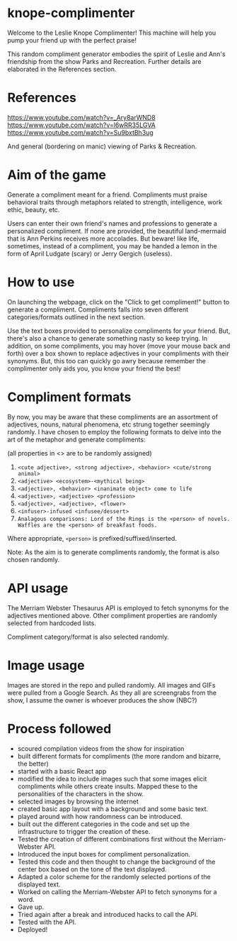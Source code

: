 # knope-complimenter

Welcome to the Leslie Knope Complimenter! This machine will help you pump your friend up with the perfect praise!

This random compliment generator embodies the spirit of Leslie and Ann's friendship from the show Parks and Recreation. Further details are elaborated in the References section.

# References

https://www.youtube.com/watch?v=_Ary8arWND8  
https://www.youtube.com/watch?v=l6wRR35LGVA  
https://www.youtube.com/watch?v=Su9bxtBh3ug  

And general (bordering on manic) viewing of Parks & Recreation.

# Aim of the game
Generate a compliment meant for a friend. Compliments must praise behavioral traits through metaphors related to strength, intelligence, work ethic, beauty, etc. 

Users can enter their own friend's names and professions to generate a personalized compliment. If none are provided, the beautiful land-mermaid that is Ann Perkins receives more accolades. But beware! like life, sometimes, instead of a compliment, you may be handed a lemon in the form of April Ludgate (scary) or Jerry Gergich (useless).

# How to use
On launching the webpage, click on the "Click to get compliment!" button to generate a compliment. Compliments falls into seven different categories/formats outlined in the next section.

Use the text boxes provided to personalize compliments for your friend. But, there's also a chance to generate something nasty so keep trying. In addition, on some compliments, you may hover (move your mouse back and forth) over a box shown to replace adjectives in your compliments with their synonyms. But, this too can quickly go awry because remember the complimenter only aids you, you know your friend the best!

# Compliment formats

By now, you may be aware that these compliments are an assortment of adjectives, nouns, natural phenomena, etc strung together seemingly randomly. I have chosen to employ the following formats to delve into the art of the metaphor and generate compliments:

(all properties in <> are to be randomly assigned)
1. `<cute adjective>, <strong adjective>, <behavior> <cute/strong animal>`
2. `<adjective> <ecosystem>-<mythical being>`
3. `<adjective>, <behavior> <inanimate object> come to life`
4. `<adjective>, <adjective> <profession>`
5. `<adjective>, <adjective>, <flower>`
6. `<infuser>-infused <infusee/dessert>`
7. `Analagous comparisons:
    Lord of the Rings is the <person> of novels. 
    Waffles are the <person> of breakfast foods.`

Where appropriate, `<person>` is prefixed/suffixed/inserted.

Note: As the aim is to generate compliments randomly, the format is also chosen randomly.

# API usage
The Merriam Webster Thesaurus API is employed to fetch synonyms for the adjectives mentioned above. 
Other compliment properties are randomly selected from hardcoded lists.

Compliment category/format is also selected randomly.

# Image usage
Images are stored in the repo and pulled randomly. All images and GIFs were pulled from a Google Search. As they all are screengrabs from the show, I assume the owner is whoever produces the show (NBC?)

# Process followed
- scoured compilation videos from the show for inspiration
- built different formats for compliments (the more random and bizarre, the better)
- started with a basic React app
- modified the idea to include images such that some images elicit compliments while others create insults. Mapped these to the personalities of the characters in the show.
- selected images by browsing the internet
- created basic app layout with a background and some basic text.
- played around with how randomness can be introduced.
- built out the different categories in the code and set up the infrastructure to trigger the creation of these.
- Tested the creation of different combinations first without the Merriam-Webster API.
- Introduced the input boxes for compliment personalization.
- Tested this code and then thought to change the background of the center box based on the tone of the text displayed.
- Adapted a color scheme for the randomly selected portions of the displayed text.
- Worked on calling the Merriam-Webster API to fetch synonyms for a word.
- Gave up.
- Tried again after a break and introduced hacks to call the API.
- Tested with the API.
- Deployed!
